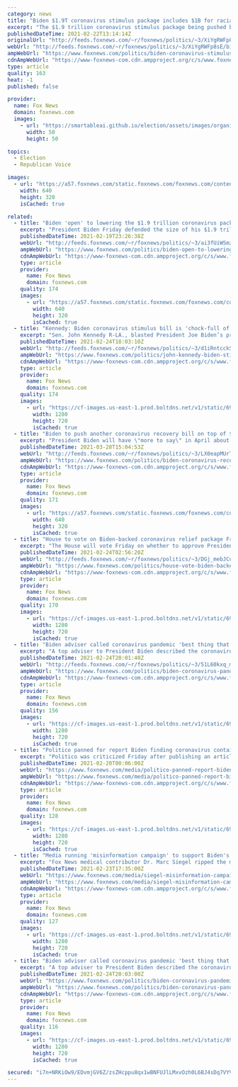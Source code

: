 ```yaml
---
category: news
title: "Biden $1.9T coronavirus stimulus package includes $1B for racial justice provisions for farmers"
excerpt: "The $1.9 trillion coronavirus stimulus package being pushed by President Biden puts more than $1 billion toward \"socially disadvantaged\" farmers and related groups — including an equity commission, agricultural training and other assistance to advance racial justice in farming."
publishedDateTime: 2021-02-22T13:14:14Z
originalUrl: "http://feeds.foxnews.com/~r/foxnews/politics/~3/XiYgRWFp8sE/biden-coronavirus-stimulus-racial-justice-black-farmers"
webUrl: "http://feeds.foxnews.com/~r/foxnews/politics/~3/XiYgRWFp8sE/biden-coronavirus-stimulus-racial-justice-black-farmers"
ampWebUrl: "https://www.foxnews.com/politics/biden-coronavirus-stimulus-racial-justice-black-farmers.amp"
cdnAmpWebUrl: "https://www-foxnews-com.cdn.ampproject.org/c/s/www.foxnews.com/politics/biden-coronavirus-stimulus-racial-justice-black-farmers.amp"
type: article
quality: 163
heat: -1
published: false

provider:
  name: Fox News
  domain: foxnews.com
  images:
    - url: "https://smartableai.github.io/election/assets/images/organizations/foxnews.com-50x50.jpg"
      width: 50
      height: 50

topics:
  - Election
  - Republican Voice

images:
  - url: "https://a57.foxnews.com/static.foxnews.com/foxnews.com/content/uploads/2021/02/640/320/AP21040536104907.jpg?ve=1&tl=1"
    width: 640
    height: 320
    isCached: true

related:
  - title: "Biden 'open' to lowering the $1.9 trillion coronavirus package price tag"
    excerpt: "President Biden Friday defended the size of his $1.9 trillion coronavirus relief package even as he signaled to critics he'd be willing to make some trims to win their support. "
    publishedDateTime: 2021-02-19T23:26:38Z
    webUrl: "http://feeds.foxnews.com/~r/foxnews/politics/~3/ai3fUiWSmzo/biden-open-to-lowering-the-1-9t-coronavirus-package-price-tag"
    ampWebUrl: "https://www.foxnews.com/politics/biden-open-to-lowering-the-1-9t-coronavirus-package-price-tag.amp"
    cdnAmpWebUrl: "https://www-foxnews-com.cdn.ampproject.org/c/s/www.foxnews.com/politics/biden-open-to-lowering-the-1-9t-coronavirus-package-price-tag.amp"
    type: article
    provider:
      name: Fox News
      domain: foxnews.com
    quality: 174
    images:
      - url: "https://a57.foxnews.com/static.foxnews.com/foxnews.com/content/uploads/2021/02/640/320/AP21050716058409.jpg?ve=1&tl=1"
        width: 640
        height: 320
        isCached: true
  - title: "Kennedy: Biden coronavirus stimulus bill is 'chock-full of spending porn'"
    excerpt: "Sen. John Kennedy R-LA., blasted President Joe Biden’s proposed $1.9 trillion COVID relief bill Wednesday, calling it \"chock-full of spending porn\" unrelated to the coronavirus pandemic."
    publishedDateTime: 2021-02-24T18:03:10Z
    webUrl: "http://feeds.foxnews.com/~r/foxnews/politics/~3/d1iRntcckSE/john-kennedy-biden-stimulus-chock-full-spending-porn-coronavirus-relief-bill"
    ampWebUrl: "https://www.foxnews.com/politics/john-kennedy-biden-stimulus-chock-full-spending-porn-coronavirus-relief-bill.amp"
    cdnAmpWebUrl: "https://www-foxnews-com.cdn.ampproject.org/c/s/www.foxnews.com/politics/john-kennedy-biden-stimulus-chock-full-spending-porn-coronavirus-relief-bill.amp"
    type: article
    provider:
      name: Fox News
      domain: foxnews.com
    quality: 174
    images:
      - url: "https://cf-images.us-east-1.prod.boltdns.net/v1/static/694940094001/41e1b327-c827-4b22-85d7-4b6e823b1cd2/1a5c194e-2ef4-4a92-b79b-e3516347f612/1280x720/match/image.jpg"
        width: 1280
        height: 720
        isCached: true
  - title: "Biden to push another coronavirus recovery bill on top of $1.9T package: Psaki"
    excerpt: "President Biden will have \"more to say\" in April about his coronavirus recovery plan focused on issues like health care and women leaving the workforce."
    publishedDateTime: 2021-03-28T15:04:53Z
    webUrl: "http://feeds.foxnews.com/~r/foxnews/politics/~3/LX0eapMUrTI/biden-coronavirus-recovery-trillion-democrats-infrastructure"
    ampWebUrl: "https://www.foxnews.com/politics/biden-coronavirus-recovery-trillion-democrats-infrastructure.amp"
    cdnAmpWebUrl: "https://www-foxnews-com.cdn.ampproject.org/c/s/www.foxnews.com/politics/biden-coronavirus-recovery-trillion-democrats-infrastructure.amp"
    type: article
    provider:
      name: Fox News
      domain: foxnews.com
    quality: 171
    images:
      - url: "https://a57.foxnews.com/static.foxnews.com/foxnews.com/content/uploads/2021/01/640/320/Joe-Jill-Biden.jpg?ve=1&tl=1"
        width: 640
        height: 320
        isCached: true
  - title: "House to vote on Biden-backed coronavirus relief package Friday, Steny Hoyer says"
    excerpt: "The House will vote Friday on whether to approve President Biden’s $1.9 trillion coronavirus relief package, according to House Majority Leader Steny Hoyer, D-Md."
    publishedDateTime: 2021-02-24T02:56:20Z
    webUrl: "http://feeds.foxnews.com/~r/foxnews/politics/~3/DGj_mebJCuY/house-vote-biden-backed-coronavirus-relief-package-friday-steny-hoyer-says"
    ampWebUrl: "https://www.foxnews.com/politics/house-vote-biden-backed-coronavirus-relief-package-friday-steny-hoyer-says.amp"
    cdnAmpWebUrl: "https://www-foxnews-com.cdn.ampproject.org/c/s/www.foxnews.com/politics/house-vote-biden-backed-coronavirus-relief-package-friday-steny-hoyer-says.amp"
    type: article
    provider:
      name: Fox News
      domain: foxnews.com
    quality: 170
    images:
      - url: "https://cf-images.us-east-1.prod.boltdns.net/v1/static/694940094001/caf08d43-180b-4607-8133-c606795c96ae/df4520a2-aae9-4c85-95cc-f6e4dcdd1351/1280x720/match/image.jpg"
        width: 1280
        height: 720
        isCached: true
  - title: "Biden adviser called coronavirus pandemic 'best thing that ever happened' to the president, new book reveals"
    excerpt: "A top adviser to President Biden described the coronavirus pandemic as \"the best thing that ever happened\" to Biden, a new book reveals. "
    publishedDateTime: 2021-02-24T20:01:40Z
    webUrl: "http://feeds.foxnews.com/~r/foxnews/politics/~3/51L60kxq_mo/biden-coronavirus-pandemic-best-thing-anita-dunn"
    ampWebUrl: "https://www.foxnews.com/politics/biden-coronavirus-pandemic-best-thing-anita-dunn.amp"
    cdnAmpWebUrl: "https://www-foxnews-com.cdn.ampproject.org/c/s/www.foxnews.com/politics/biden-coronavirus-pandemic-best-thing-anita-dunn.amp"
    type: article
    provider:
      name: Fox News
      domain: foxnews.com
    quality: 156
    images:
      - url: "https://cf-images.us-east-1.prod.boltdns.net/v1/static/694940094001/41e1b327-c827-4b22-85d7-4b6e823b1cd2/1a5c194e-2ef4-4a92-b79b-e3516347f612/1280x720/match/image.jpg"
        width: 1280
        height: 720
        isCached: true
  - title: "Politico panned for report Biden finding coronavirus containment 'out of his control'"
    excerpt: "Politico was criticized Friday after publishing an article suggesting that President Biden is finding out how much containing the coronavirus pandemic is \"out of his control\", with critics suggesting the publication was conveniently resetting expectations for someone who vowed to \"shut down\" the virus during his campaign."
    publishedDateTime: 2021-02-20T00:06:00Z
    webUrl: "https://www.foxnews.com/media/politico-panned-report-biden-coronavirus-containment-control"
    ampWebUrl: "https://www.foxnews.com/media/politico-panned-report-biden-coronavirus-containment-control.amp"
    cdnAmpWebUrl: "https://www-foxnews-com.cdn.ampproject.org/c/s/www.foxnews.com/media/politico-panned-report-biden-coronavirus-containment-control.amp"
    type: article
    provider:
      name: Fox News
      domain: foxnews.com
    quality: 128
    images:
      - url: "https://cf-images.us-east-1.prod.boltdns.net/v1/static/694940094001/fb3ea36b-8ddf-4bf9-962e-95ccdac9293a/db70fa60-ab05-4327-b026-dbd89869e341/1280x720/match/image.jpg"
        width: 1280
        height: 720
        isCached: true
  - title: "Media running 'misinformation campaign' to support Biden's coronavirus response: Siegel"
    excerpt: "Fox News medical contributor Dr. Marc Siegel ripped the media on Tuesday for running a \"misinformation campaign\" and holding President Joe Biden and Former President Donald Trump to different standard"
    publishedDateTime: 2021-02-23T17:35:00Z
    webUrl: "https://www.foxnews.com/media/siegel-misinformation-campaign-biden-trump-coronavirus-response"
    ampWebUrl: "https://www.foxnews.com/media/siegel-misinformation-campaign-biden-trump-coronavirus-response.amp"
    cdnAmpWebUrl: "https://www-foxnews-com.cdn.ampproject.org/c/s/www.foxnews.com/media/siegel-misinformation-campaign-biden-trump-coronavirus-response.amp"
    type: article
    provider:
      name: Fox News
      domain: foxnews.com
    quality: 127
    images:
      - url: "https://cf-images.us-east-1.prod.boltdns.net/v1/static/694940094001/695da98a-70c0-49e2-90b2-2a02274119b1/f381a748-d0a9-40b2-8d42-d34f00f7a9a6/1280x720/match/image.jpg"
        width: 1280
        height: 720
        isCached: true
  - title: "Biden adviser called coronavirus pandemic 'best thing that ever happened' to the president, new book reveals"
    excerpt: "A top adviser to President Biden described the coronavirus pandemic as \"the best thing that ever happened\" to Biden, a new book reveals."
    publishedDateTime: 2021-02-24T20:03:00Z
    webUrl: "https://www.foxnews.com/politics/biden-coronavirus-pandemic-best-thing-anita-dunn"
    ampWebUrl: "https://www.foxnews.com/politics/biden-coronavirus-pandemic-best-thing-anita-dunn.amp"
    cdnAmpWebUrl: "https://www-foxnews-com.cdn.ampproject.org/c/s/www.foxnews.com/politics/biden-coronavirus-pandemic-best-thing-anita-dunn.amp"
    type: article
    provider:
      name: Fox News
      domain: foxnews.com
    quality: 116
    images:
      - url: "https://cf-images.us-east-1.prod.boltdns.net/v1/static/694940094001/41e1b327-c827-4b22-85d7-4b6e823b1cd2/1a5c194e-2ef4-4a92-b79b-e3516347f612/1280x720/match/image.jpg"
        width: 1280
        height: 720
        isCached: true

secured: "i7n+NRKiOw9/EDvmjGV6Z/zsZHcppu8qx1wBNFUJlLMxvOzh0L6BJ4sDq7VYVtUXP7hRu2Ujo69b/cyizaOB8u1z/zUsN3q27qu+flY+8TOH/1KSf3IxZDOUy9GrJqcl62Npei9H3UixWEPho/U7CTEdBdhJ64NoovxgiEOq6zY7sBKdiZJ0qs+edcIHStxxwTBpzIug1067d4nLcAjV3T45d/OR1Jv63+ers55llB0vO+jQ5mvgA7zZhuWNFE9JrNVZ4FZwAf7UHayZUekD9PW+NkObThIGCyMEOlYzHrIBx9BO8R5DYFFIKT84b/7SP4fIgf8uCDg+VrqL+sBfrDboQufSGoRRg0g1AgXkP+E=;2A7cgI1vSOhj/bnzjxbA6w=="
---
```



